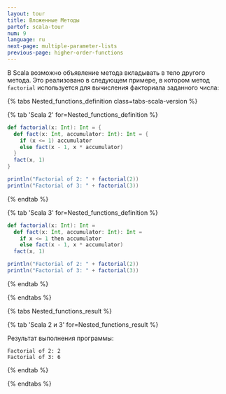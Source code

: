 ```yaml
---
layout: tour
title: Вложенные Методы
partof: scala-tour
num: 9
language: ru
next-page: multiple-parameter-lists
previous-page: higher-order-functions
---
```


В Scala возможно объявление метода вкладывать в тело другого метода. Это реализовано в следующем примере, в котором метод `factorial` используется для вычисления факториала заданного числа:

{% tabs Nested_functions_definition class=tabs-scala-version %}

{% tab 'Scala 2' for=Nested_functions_definition %}

```scala mdoc
def factorial(x: Int): Int = {
  def fact(x: Int, accumulator: Int): Int = {
    if (x <= 1) accumulator
    else fact(x - 1, x * accumulator)
  }
  fact(x, 1)
}

println("Factorial of 2: " + factorial(2))
println("Factorial of 3: " + factorial(3))
```

{% endtab %}

{% tab 'Scala 3' for=Nested_functions_definition %}

```scala
def factorial(x: Int): Int =
  def fact(x: Int, accumulator: Int): Int =
    if x <= 1 then accumulator
    else fact(x - 1, x * accumulator)
  fact(x, 1)

println("Factorial of 2: " + factorial(2))
println("Factorial of 3: " + factorial(3))

```

{% endtab %}

{% endtabs %}

{% tabs Nested_functions_result %}

{% tab 'Scala 2 и 3' for=Nested_functions_result %}

Результат выполнения программы:

```
Factorial of 2: 2
Factorial of 3: 6
```

{% endtab %}

{% endtabs %}
